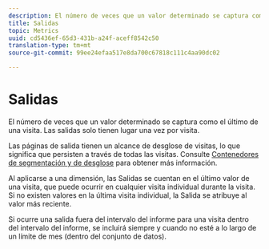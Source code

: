 ```yaml
---
description: El número de veces que un valor determinado se captura como el último de una visita. Las salidas solo tienen lugar una vez por visita.
title: Salidas
topic: Metrics
uuid: cd5436ef-65d3-431b-a24f-aceff8542c50
translation-type: tm+mt
source-git-commit: 99ee24efaa517e8da700c67818c111c4aa90dc02

---
```



# Salidas

El número de veces que un valor determinado se captura como el último de una visita. Las salidas solo tienen lugar una vez por visita.

Las páginas de salida tienen un alcance de desglose de visitas, lo que significa que persisten a través de todas las visitas. Consulte [Contenedores de segmentación y de desglose](https://marketing.adobe.com/resources/help/en_US/sc/user/c_Breakdown_and_segmentation_containers.html) para obtener más información.

Al aplicarse a una dimensión, las Salidas se cuentan en el último valor de una visita, que puede ocurrir en cualquier visita individual durante la visita. Si no existen valores en la última visita individual, la Salida se atribuye al valor más reciente.

Si ocurre una salida fuera del intervalo del informe para una visita dentro del intervalo del informe, se incluirá siempre y cuando no esté a lo largo de un límite de mes (dentro del conjunto de datos).
